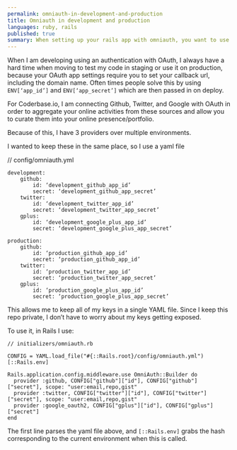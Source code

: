 ```yaml
---
permalink: omniauth-in-development-and-production
title: Omniauth in development and production
languages: ruby, rails
published: true
summary: When setting up your rails app with omniauth, you want to use a clean setup to handle dev and production
---
```


When I am developing using an authentication with OAuth, I always have a hard time when moving to test my code in staging or use it on production, because your OAuth app settings require you to set your callback url, including the domain name. Often times people solve this by using `ENV[‘app_id’]` and `ENV[‘app_secret’]` which are then passed in on deploy.

For Coderbase.io, I am connecting Github, Twitter, and Google with OAuth in order to aggregate your online activities from these sources and allow you to curate them into your online presence/portfolio.

Because of this, I have 3 providers over multiple environments.

I wanted to keep these in the same place, so I use a yaml file

// config/omniauth.yml

    development:
        github:
            id: ‘development_github_app_id’
            secret: ‘development_github_app_secret’
        twitter:
            id: ‘development_twitter_app_id’
            secret: ‘development_twitter_app_secret’
        gplus:
            id: ‘development_google_plus_app_id’
            secret: ‘development_google_plus_app_secret’

    production:
        github:
            id: ‘production_github_app_id’
            secret: ‘production_github_app_id’
        twitter:
            id: ‘production_twitter_app_id’
            secret: ‘production_twitter_app_secret’
        gplus:
            id: ‘production_google_plus_app_id’
            secret: ‘production_google_plus_app_secret’

This allows me to keep all of my keys in a single YAML file. Since I keep this repo private, I don’t have to worry about my keys getting exposed.


To use it, in Rails I use:

    // initializers/omniauth.rb

    CONFIG = YAML.load_file("#{::Rails.root}/config/omniauth.yml")[::Rails.env]

    Rails.application.config.middleware.use OmniAuth::Builder do
      provider :github, CONFIG["github"]["id"], CONFIG["github"]["secret"], scope: "user:email,repo,gist"
      provider :twitter, CONFIG["twitter"]["id"], CONFIG["twitter"]["secret"], scope: "user:email,repo,gist"
      provider :google_oauth2, CONFIG["gplus"]["id"], CONFIG["gplus"]["secret"]
    end


The first line parses the yaml file above, and `[::Rails.env]` grabs the hash corresponding to the current environment when this is called.

